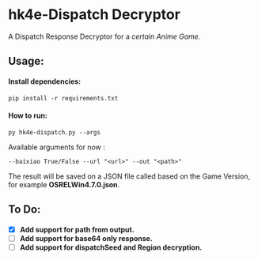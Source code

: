 # hk4e-Dispatch Decryptor
A Dispatch Response Decryptor for a <i>certain Anime Game.</i>


## Usage:
<h4 align="left"> Install dependencies: </h4>

```
pip install -r requirements.txt 
```
<h4 align="left"> How to run: </h4>

```
py hk4e-dispatch.py --args
```

Available arguments for now :

```
--baixiao True/False --url "<url>" --out "<path>"
```
The result will be saved on a JSON file called based on the Game Version, for example <b>OSRELWin4.7.0.json</b>.

## To Do:
<h4 align="left">

- [x] Add support for path from output.
- [ ] Add support for base64 only response. 
- [ ] Add support for dispatchSeed and Region decryption.
</h4>
